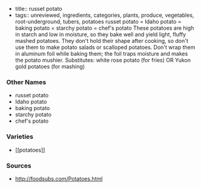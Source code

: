 - title:: russet potato
- tags:: unreviewed, ingredients, categories, plants, produce, vegetables, root-underground, tubers, potatoes
russet potato = Idaho potato = baking potato = starchy potato = chef's potato These potatoes are high in starch and low in moisture, so they bake well and yield light, fluffy mashed potatoes. They don't hold their shape after cooking, so don't use them to make potato salads or scalloped potatoes. Don't wrap them in aluminum foil while baking them; the foil traps moisture and makes the potato mushier. Substitutes: white rose potato (for fries) OR Yukon gold potatoes (for mashing)

### Other Names

* russet potato
* Idaho potato
* baking potato
* starchy potato
* chef's potato

### Varieties

* [[potatoes]]

### Sources
* http://foodsubs.com/Potatoes.html
